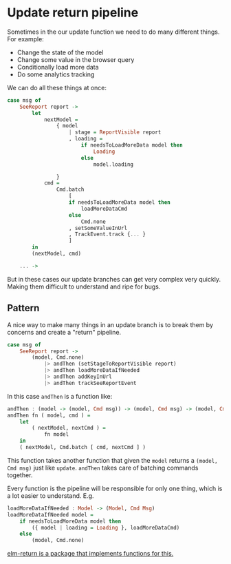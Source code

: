 # Update return pipeline

Sometimes in the our update function we need to do many different things. For example:

- Change the state of the model
- Change some value in the browser query
- Conditionally load more data
- Do some analytics tracking

We can do all these things at once:

```haskell
case msg of
	SeeReport report ->
		let
			nextModel =
				{ model
					| stage = ReportVisible report
					, loading =
						if needsToLoadMoreData model then
							Loading
						else
							model.loading

				}
			cmd =
				Cmd.batch
					[
					if needsToLoadMoreData model then
						loadMoreDataCmd
					else
						Cmd.none
					, setSomeValueInUrl
					, TrackEvent.track {... }
					]
		in
		(nextModel, cmd)

	... ->
```

But in these cases our update branches can get very complex very quickly. Making them difficult to understand and ripe for bugs.

## Pattern

A nice way to make many things in an update branch is to break them by concerns and create a "return" pipeline.

```haskell
case msg of
	SeeReport report ->
		(model, Cmd.none)
			|> andThen (setStageToReportVisible report)
			|> andThen loadMoreDataIfNeeded
			|> andThen addKeyInUrl
			|> andThen trackSeeReportEvent
```

In this case `andThen` is a function like:

```haskell
andThen : (model -> (model, Cmd msg)) -> (model, Cmd msg) -> (model, Cmd msg)
andThen fn ( model, cmd ) =
    let
        ( nextModel, nextCmd ) =
            fn model
    in
    ( nextModel, Cmd.batch [ cmd, nextCmd ] )
```

This function takes another function that given the `model` returns a `(model, Cmd msg)` just like `update`.
`andThen` takes care of batching commands together.

Every function is the pipeline will be responsible for only one thing, which is a lot easier to understand. E.g.

```haskell
loadMoreDataIfNeeded : Model -> (Model, Cmd Msg)
loadMoreDataIfNeeded model =
	if needsToLoadMoreData model then
		({ model | loading = Loading }, loadMoreDataCmd)
	else
		(model, Cmd.none)
```

[elm-return is a package that implements functions for this.](https://package.elm-lang.org/packages/Fresheyeball/elm-return/)
